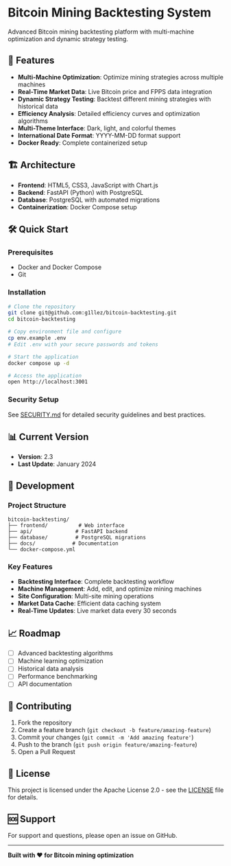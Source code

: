 # Bitcoin Mining Backtesting System

Advanced Bitcoin mining backtesting platform with multi-machine optimization and dynamic strategy testing.

## 🚀 Features

- **Multi-Machine Optimization**: Optimize mining strategies across multiple machines
- **Real-Time Market Data**: Live Bitcoin price and FPPS data integration
- **Dynamic Strategy Testing**: Backtest different mining strategies with historical data
- **Efficiency Analysis**: Detailed efficiency curves and optimization algorithms
- **Multi-Theme Interface**: Dark, light, and colorful themes
- **International Date Format**: YYYY-MM-DD format support
- **Docker Ready**: Complete containerized setup

## 🏗️ Architecture

- **Frontend**: HTML5, CSS3, JavaScript with Chart.js
- **Backend**: FastAPI (Python) with PostgreSQL
- **Database**: PostgreSQL with automated migrations
- **Containerization**: Docker Compose setup

## 🛠️ Quick Start

### Prerequisites
- Docker and Docker Compose
- Git

### Installation
```bash
# Clone the repository
git clone git@github.com:g1llez/bitcoin-backtesting.git
cd bitcoin-backtesting

# Copy environment file and configure
cp env.example .env
# Edit .env with your secure passwords and tokens

# Start the application
docker compose up -d

# Access the application
open http://localhost:3001
```

### Security Setup
See [SECURITY.md](SECURITY.md) for detailed security guidelines and best practices.

## 📊 Current Version
- **Version**: 2.3
- **Last Update**: January 2024

## 🔧 Development

### Project Structure
```
bitcoin-backtesting/
├── frontend/          # Web interface
├── api/              # FastAPI backend
├── database/         # PostgreSQL migrations
├── docs/            # Documentation
└── docker-compose.yml
```

### Key Features
- **Backtesting Interface**: Complete backtesting workflow
- **Machine Management**: Add, edit, and optimize mining machines
- **Site Configuration**: Multi-site mining operations
- **Market Data Cache**: Efficient data caching system
- **Real-Time Updates**: Live market data every 30 seconds

## 📈 Roadmap

- [ ] Advanced backtesting algorithms
- [ ] Machine learning optimization
- [ ] Historical data analysis
- [ ] Performance benchmarking
- [ ] API documentation

## 🤝 Contributing

1. Fork the repository
2. Create a feature branch (`git checkout -b feature/amazing-feature`)
3. Commit your changes (`git commit -m 'Add amazing feature'`)
4. Push to the branch (`git push origin feature/amazing-feature`)
5. Open a Pull Request

## 📄 License

This project is licensed under the Apache License 2.0 - see the [LICENSE](LICENSE) file for details.

## 🆘 Support

For support and questions, please open an issue on GitHub.

---

**Built with ❤️ for Bitcoin mining optimization** 